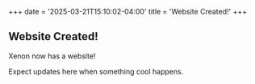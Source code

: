 +++
date = '2025-03-21T15:10:02-04:00'
title = 'Website Created!'
+++

## Website Created&#33;

Xenon now has a website&#33;

Expect updates here when something cool happens.
